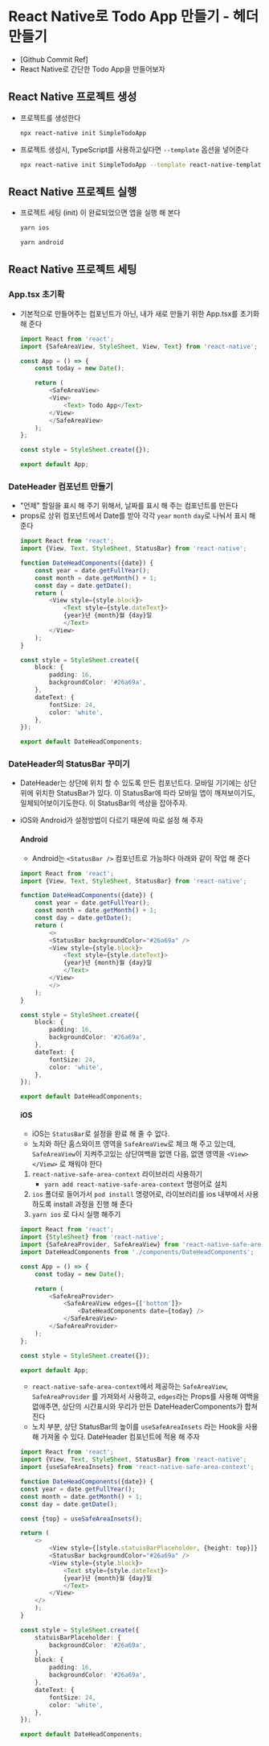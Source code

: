 # React Native로 Todo App 만들기 - 헤더 만들기

- [Github Commit Ref]
- React Native로 간단한 Todo App을 만들어보자

## React Native 프로젝트 생성

- 프로젝트를 생성한다
    ```bash
    npx react-native init SimpleTodoApp
    ```
- 프로젝트 생성시, TypeScript를 사용하고싶다면 `--template` 옵션을 넣어준다
    ```bash
    npx react-native init SimpleTodoApp --template react-native-template-typescript
    ```

## React Native 프로젝트 실행

- 프로젝트 세팅 (init) 이 완료되었으면 앱을 실행 해 본다
    ```bash
    yarn ios
    ```
    ```bash
    yarn android
    ```

## React Native 프로젝트 세팅

### App.tsx 초기확

- 기본적으로 만들어주는 컴포넌트가 아닌, 내가 새로 만들기 위한 App.tsx를 초기화 해 준다
    ```typescript
    import React from 'react';
    import {SafeAreaView, StyleSheet, View, Text} from 'react-native';

    const App = () => {
        const today = new Date();

        return (
            <SafeAreaView>
            <View>
                <Text> Todo App</Text>
            </View>
            </SafeAreaView>
        );
    };

    const style = StyleSheet.create({});

    export default App;
    ```

### DateHeader 컴포넌트 만들기
- "언제" 할일을 표시 해 주기 위해서, 날짜를 표시 해 주는 컴포넌트를 만든다
- props로 상위 컴포넌트에서 Date를 받아 각각 `year` `month` `day`로 나눠서 표시 해 준다
    ```typescript
    import React from 'react';
    import {View, Text, StyleSheet, StatusBar} from 'react-native';

    function DateHeadComponents({date}) {
        const year = date.getFullYear();
        const month = date.getMonth() + 1;
        const day = date.getDate();
        return (
            <View style={style.block}>
                <Text style={style.dateText}>
                {year}년 {month}월 {day}일
                </Text>
            </View>
        );
    }

    const style = StyleSheet.create({
        block: {
            padding: 16,
            backgroundColor: '#26a69a',
        },
        dateText: {
            fontSize: 24,
            color: 'white',
        },
    });

    export default DateHeadComponents;
    ```

### DateHeader의 StatusBar 꾸미기
- DateHeader는 상단에 위치 할 수 있도록 만든 컴포넌트다. 모바일 기기에는 상단 위에 위치한 StatusBar가 있다. 이 StatusBar에 따라 모바일 앱이 깨져보이기도, 일체되어보이기도한다. 이 StatusBar의 색상을 잡아주자.
- iOS와 Android가 설정방법이 다르기 때문에 따로 설정 해 주자
    
    #### Android
    - Android는 `<StatusBar />` 컴포넌트로 가능하다  아래와 같이 작업 해 준다
    ```typescript
    import React from 'react';
    import {View, Text, StyleSheet, StatusBar} from 'react-native';

    function DateHeadComponents({date}) {
        const year = date.getFullYear();
        const month = date.getMonth() + 1;
        const day = date.getDate();
        return (
            <>
            <StatusBar backgroundColor="#26a69a" />
            <View style={style.block}>
                <Text style={style.dateText}>
                {year}년 {month}월 {day}일
                </Text>
            </View>
            </>
        );
    }

    const style = StyleSheet.create({
        block: {
            padding: 16,
            backgroundColor: '#26a69a',
        },
        dateText: {
            fontSize: 24,
            color: 'white',
        },
    });

    export default DateHeadComponents;
    ```

    #### iOS
    - iOS는 `StatusBar`로 설정을 완료 해 줄 수 없다.
    - 노치와 하단 홈스와이프 영역을 `SafeAreaView`로 체크 해 주고 있는데, `SafeAreaView`이 지켜주고있는 상단여백을 없앤 다음, 없앤 영역을 `<View></View>` 로 채워야 한다

    1. `react-native-safe-area-context`  라이브러리 사용하기
       - `yarn add react-native-safe-area-context` 명령어로 설치
    2. `ios` 폴더로 들어가서 `pod install` 명령어로, 라이브러리를 ios 내부에서 사용 하도록 install 과정을 진행 해 준다
    3. `yarn ios` 로 다시 실행 해주기


    ```typescript
    import React from 'react';
    import {StyleSheet} from 'react-native';
    import {SafeAreaProvider, SafeAreaView} from 'react-native-safe-area-context';
    import DateHeadComponents from './components/DateHeadComponents';

    const App = () => {
        const today = new Date();

        return (
            <SafeAreaProvider>
                <SafeAreaView edges={['bottom']}>
                    <DateHeadComponents date={today} />
                </SafeAreaView>
            </SafeAreaProvider>
        );
    };

    const style = StyleSheet.create({});

    export default App;
    ```
    - `react-native-safe-area-context`에서 제공하는 `SafeAreaView`, `SafeAreaProvider` 를 가져와서 사용하고, `edges`라는 Props를 사용해 여백을 없애주면, 상단의 시간표시와 우리가 만든 DateHeaderComponents가 합쳐진다
    - 노치 부분, 상단 StatusBar의 높이를 `useSafeAreaInsets` 라는 Hook을 사용해 가져올 수 있다. DateHeader 컴포넌트에 적용 해 주자
    ```typescript
    import React from 'react';
    import {View, Text, StyleSheet, StatusBar} from 'react-native';
    import {useSafeAreaInsets} from 'react-native-safe-area-context';

    function DateHeadComponents({date}) {
    const year = date.getFullYear();
    const month = date.getMonth() + 1;
    const day = date.getDate();

    const {top} = useSafeAreaInsets();

    return (
        <>
            <View style={[style.statuisBarPlaceholder, {height: top}]} />
            <StatusBar backgroundColor="#26a69a" />
            <View style={style.block}>
                <Text style={style.dateText}>
                {year}년 {month}월 {day}일
                </Text>
            </View>
        </>
        );
    }

    const style = StyleSheet.create({
        statuisBarPlaceholder: {
            backgroundColor: '#26a69a',
        },
        block: {
            padding: 16,
            backgroundColor: '#26a69a',
        },
        dateText: {
            fontSize: 24,
            color: 'white',
        },
    });

    export default DateHeadComponents;
    ```